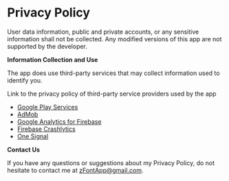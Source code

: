 # Privacy Policy
User data information, public and private accounts, or any sensitive information shall not be collected. Any modified versions of this app are not supported by the developer.

**Information Collection and Use**

The app does use third-party services that may collect information used to identify you.

Link to the privacy policy of third-party service providers used by the app

*   [Google Play Services](https://www.google.com/policies/privacy/)
*   [AdMob](https://support.google.com/admob/answer/6128543?hl=en)
*   [Google Analytics for Firebase](https://firebase.google.com/policies/analytics)
*   [Firebase Crashlytics](https://firebase.google.com/support/privacy/)
*   [One Signal](https://onesignal.com/privacy_policy)

**Contact Us**

If you have any questions or suggestions about my Privacy Policy, do not hesitate to contact me at [zFontApp@gmail.com](mailto:zfontapp@gmail.com).